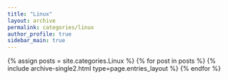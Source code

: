 ```yaml
---
title: "Linux"
layout: archive
permalink: categories/linux
author_profile: true
sidebar_main: true
---
```



{% assign posts = site.categories.Linux %}
{% for post in posts %} {% include archive-single2.html type=page.entries_layout %} {% endfor %}
